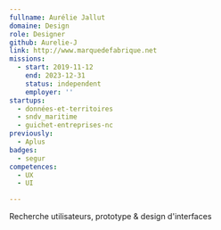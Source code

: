 ```yaml
---
fullname: Aurélie Jallut
domaine: Design
role: Designer
github: Aurelie-J
link: http://www.marquedefabrique.net
missions:
  - start: 2019-11-12
    end: 2023-12-31
    status: independent
    employer: ''
startups:
  - données-et-territoires
  - sndv_maritime
  - guichet-entreprises-nc
previously:
  - Aplus
badges:
  - segur
competences:
  - UX
  - UI

---
```


Recherche utilisateurs, prototype & design d'interfaces
